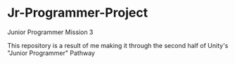 # Jr-Programmer-Project
Junior Programmer Mission 3 

This repository is a result of me making it through the second half of Unity's "Junior Programmer" Pathway
